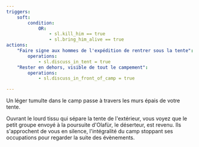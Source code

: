 ```yaml
---
triggers:
    soft:
        condition:
            OR:
                - sl.kill_him == true
                - sl.bring_him_alive == true
actions:
    "Faire signe aux hommes de l'expédition de rentrer sous la tente":
        operations:
            - sl.discuss_in_tent = true
    "Rester en dehors, visible de tout le campement":
        operations:
            - sl.discuss_in_front_of_camp = true

---
```


Un léger tumulte dans le camp passe à travers les murs épais de votre tente.

Ouvrant le lourd tissu qui sépare la tente de l'extérieur, vous voyez que le petit groupe envoyé à la poursuite d'Olafùr, le déserteur, est revenu. Ils s'approchent de vous en silence, l'intégralité du camp stoppant ses occupations pour regarder la suite des évènements.
